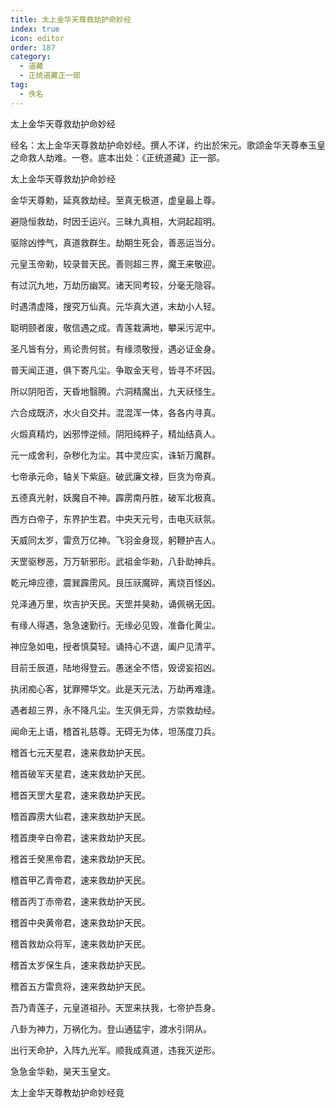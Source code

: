 ```yaml
---
title: 太上金华天尊救劫护命妙经
index: true
icon: editor
order: 187
category:
  - 道藏
  - 正统道藏正一部
tag:
  - 佚名
---
```


太上金华天尊救劫护命妙经  

经名：太上金华天尊救劫护命妙经。撰人不详，约出於宋元。歌颂金华天尊奉玉皇之命救人劫难。一卷。底本出处：《正统道藏》正一部。  

太上金华天尊救劫护命妙经  

金华天尊勅，延真救劫经。至真无极道，虚皇最上尊。  

避隐恒救劫，时因壬运兴。三昧九真相，大洞起超明。  

驱除凶悖气，真道救群生。劫期生死会，善恶运当分。  

元皇玉帝勑，较录普天民。善则超三界，魔王来敬迎。  

有过沉九地，万劫历幽冥。诸天同考较，分毫无隐容。  

时遇清虚降，搜究万仙真。元华真大道，末劫小人轻。  

聪明颐者废，敬信遇之成。青莲栽满地，攀采污泥中。  

圣凡皆有分，焉论贵何贫。有缘须敬授，遇必证金身。  

普天闻正道，俱下寄凡尘。争取金天号，皆寻不坏因。  

所以阴阳否，天昏地翳腾。六洞精魔出，九天祆怪生。  

六合成既济，水火自交并。混混浑一体，各各内寻真。  

火煅真精灼，凶邪悖逆倾。阴阳纯粹子，精灿结真人。  

元一成舍利，杂秽化为尘。其中灵应实，诛斩万魔群。  

七帝承元命，轴关下紫庭。破武廉文禄，巨贪为帝真。  

五德真光射，妖魔自不神。霹雳南丹胜，破军北极真。  

西方白帝子，东界护生君。中央天元号，击电灭祆氛。  

天威同太岁，雷贲万亿神。飞羽金身现，躬鞭护吉人。  

天罡驱秽恶，万万斩邪形。武祖金华勑，八卦助神兵。  

乾元坤应德，震巽霹雳风。艮压祆魔碎，离烧百怪凶。  

兑泽通万里，坎吉护天民。天罡并昊勑，诵佩祸无因。  

有缘人得遇，急急速勤行。无缘必见毁，准备化黄尘。  

神应急如电，授者慎莫轻。诵持心不退，阖户见清平。  

目前壬辰道，陆地得登云。愚迷全不悟，毁谤妄招凶。  

执闭痴心客，犹罪殢华文。此是天元法，万劫再难逢。  

遇者超三界，永不降凡尘。生灭俱无异，方崇救劫经。  

闻命无上语，稽首礼慈尊。无碍无为体，坦荡度刀兵。  

稽首七元天星君，速来救劫护天民。  

稽首破军天星君，速来救劫护天民。  

稽首天罡大星君，速来救劫护天民。  

稽首霹雳大仙君，速来救劫护天民。  

稽首庚辛白帝君，速来救劫护天民。  

稽首壬癸黑帝君，速来救劫护天民。  

稽首甲乙青帝君，速来救劫护天民。  

稽首丙丁赤帝君，速来救劫护天民。  

稽首中央黄帝君，速来救劫护天民。  

稽首救劫众将军，速来救劫护天民。  

稽首太岁保生兵，速来救劫护天民。  

稽首五方雷贲将，速来救劫护天民。  

吾乃青莲子，元皇道祖孙。天罡来扶我，七帝护吾身。  

八卦为神力，万祸化为。登山通猛宇，渡水引阴从。  

出行天命护，入阵九光军。顺我成真道，违我灭逆形。  

急急金华勑，昊天玉皇文。  

太上金华天尊教劫护命妙经竟  
